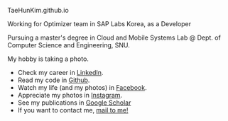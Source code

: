 TaeHunKim.github.io

Working for Optimizer team in SAP Labs Korea, as a Developer

Pursuing a master's degree in Cloud and Mobile Systems Lab @ Dept. of Computer Science and Engineering, SNU.

My hobby is taking a photo.

* Check my career in [LinkedIn](https://kr.linkedin.com/in/taehun-kim-78b48599).
* Read my code in [Github](https://github.com/TaeHunKim).
* Watch my life (and my photos) in [Facebook](https://www.facebook.com/rapaellk).
* Appreciate my photos in [Instagram](https://www.instagram.com/rapaellk/).
* See my publications in [Google Scholar](https://scholar.google.co.kr/citations?user=WrMETI8AAAAJ&hl=ko&oi=sra)
* If you want to contact me, [mail to me!](mailto:rapaellk29@gmail.com)
